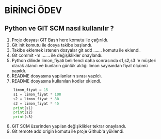 # **BİRİNCİ ÖDEV** #
## Python ve GIT SCM nasıl kullanılır ? ##

1. Proje dosyası GIT Bash here komutu ile çağırıldı.
2. Git init komutu ile dosya takibe başlandı.
3. Takibe eklemek istenen dosyalar git add ....... komutu ile eklendi.
4. Git commit -m ....... ile değişiklikler onaylandı.
5. Python dilinde limon_fiyati belirlendi daha sonrasında s1,s2,s3 'e müşteri olarak atandı 
ve bunların günlük aldığı limon sayısından fiyat ölçümü yapıldı.
6. README dosyasına yapılanların sırası yazıldı.
7. README dosyasına kullanılan kodlar eklendi. 

``` Python 
    limon_fiyat = 15
    s1 = limon_fiyat * 100
    s2 = limon_fiyat * 80
    s3 = limon_fiyat * 45
    print(s1)
    print(s2)
    print(s3)
``` 

8. GIT SCM üzerinden yapılan değişiklikler tekrar onaylandı.
9. Git remote add origin komutu ile proje Github'a yüklendi.



